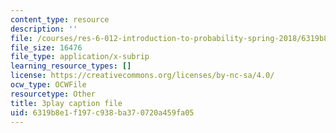 ```yaml
---
content_type: resource
description: ''
file: /courses/res-6-012-introduction-to-probability-spring-2018/6319b8e1f197c938ba370720a459fa05_xDN5Onmu0mk.srt
file_size: 16476
file_type: application/x-subrip
learning_resource_types: []
license: https://creativecommons.org/licenses/by-nc-sa/4.0/
ocw_type: OCWFile
resourcetype: Other
title: 3play caption file
uid: 6319b8e1-f197-c938-ba37-0720a459fa05
---
```

